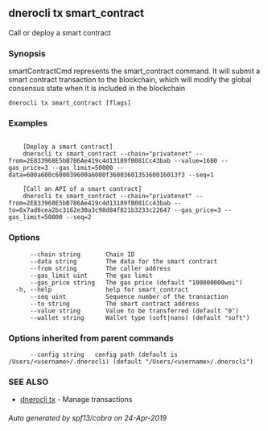 ## dnerocli tx smart_contract

Call or deploy a smart contract

### Synopsis

smartContractCmd represents the smart_contract command. It will submit a smart contract transaction to the blockchain, which will modify the global consensus state when it is included in the blockchain

```
dnerocli tx smart_contract [flags]
```

### Examples

```

	[Deploy a smart contract] 
	dnerocli tx smart_contract --chain="privatenet" --from=2E833968E5bB786Ae419c4d13189fB081Cc43bab --value=1680 --gas_price=3 --gas_limit=50000 --data=600a600c600039600a6000f3600360135360016013f3 --seq=1	
	
	[Call an API of a smart contract]
	dnerocli tx smart_contract --chain="privatenet" --from=2E833968E5bB786Ae419c4d13189fB081Cc43bab --to=0x7ad6cea2bc3162e30a3c98d84f821b3233c22647 --gas_price=3 --gas_limit=50000 --seq=2
```

### Options

```
      --chain string       Chain ID
      --data string        The data for the smart contract
      --from string        The caller address
      --gas_limit uint     The gas limit
      --gas_price string   The gas price (default "100000000wei")
  -h, --help               help for smart_contract
      --seq uint           Sequence number of the transaction
      --to string          The smart contract address
      --value string       Value to be transferred (default "0")
      --wallet string      Wallet type (soft|nano) (default "soft")
```

### Options inherited from parent commands

```
      --config string   config path (default is /Users/<username>/.dnerocli) (default "/Users/<username>/.dnerocli")
```

### SEE ALSO

* [dnerocli tx](dnerocli_tx.md)	 - Manage transactions

###### Auto generated by spf13/cobra on 24-Apr-2019
